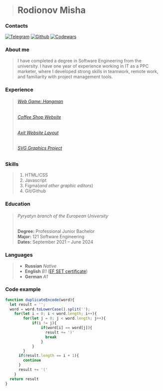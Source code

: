 > # Rodionov Misha

### Contacts
 [![Telegram](/telegram.svg)](https://t.me/mi6aRdnv)  [![Github](/github.svg)](https://github.com/Mi6aRdnv)  [![Codewars](/codewars.svg)](https://www.codewars.com/users/Mi6aRdnv) 

### About me
> I have completed a degree in Software Engineering from the university. I have one year of experience working in IT as a PPC marketer, where I developed strong skills in teamwork, remote work, and familiarity with project management tools.

### Experience

> ######  [Web Game: Hangman](https://rolling-scopes-school.github.io/mi6ardnv-JSFE2023Q4/hangman/)
> ###### [Coffee Shop Website](https://rolling-scopes-school.github.io/mi6ardnv-JSFE2023Q4/coffee-house/pages/home/)
> ###### [Axit Website Layout](https://mi6ardnv.github.io/Layout-template-Axit/dist/)
>###### [SVG Graphics Project](https://mi6ardnv.github.io/Melody-layout/)

### Skills
> 1. HTML/CSS
> 2. Javascript
> 3. Figma(_and other graphic editors_)
> 4. Git/Github  

### Education

> ###### Pyryatyn branch of the European University
> **Degree:** Professional Junior Bachelor  
> **Major:** 121 Software Engineering  
> **Dates:** September 2021 – June 2024

### Languages
> * **Russian** _Native_
> * **English** _B1_ ([EF SET certificate](https://cert.efset.org/7wUq2x))
> * **German** _A1_

### Code example
``` javascript
function duplicateEncode(word){
  let result = '';
  word = word.toLowerCase().split('');
    for(let i = 0; i < word.length; i++){
        for(let j = 0; j < word.length; j++){
            if(i != j){
                if(word[i] == word[j]){
                  result += ')'
                  break
                }
            }
        }
      if(result.length == i + 1){
        continue
      }
      result += '('
    }
  return result
}
```